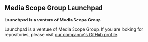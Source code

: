 ## Media Scope Group Launchpad

**Launchpad is a venture of Media Scope Group**

Launchpad is a venture of Media Scope Group. If you are looking for repositories, please visit [our companny's GitHub profile](https://github.com/mediascopegroup).

